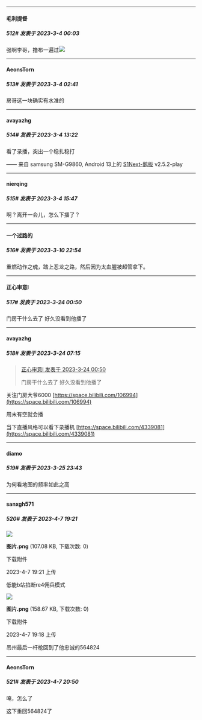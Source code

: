 
*****

####  毛利提督  
##### 512#       发表于 2023-3-4 00:03

强啊李哥，撸布一遍过<img src="https://static.saraba1st.com/image/smiley/face2017/067.png" referrerpolicy="no-referrer">


*****

####  AeonsTorn  
##### 513#       发表于 2023-3-4 02:41

房哥这一块确实有水准的


*****

####  avayazhg  
##### 514#       发表于 2023-3-4 13:22

看了录播，突出一个稳扎稳打

—— 来自 samsung SM-G9860, Android 13上的 [S1Next-鹅版](https://github.com/ykrank/S1-Next/releases) v2.5.2-play


*****

####  nierqing  
##### 515#       发表于 2023-3-4 15:47

啊？离开一会儿，怎么下播了？

*****

####  一个过路的  
##### 516#       发表于 2023-3-10 22:54

重燃动作之魂，踏上忍龙之路，然后因为太血腥被超管拿下。

*****

####  正心审意l  
##### 517#       发表于 2023-3-24 00:50

门房干什么去了 好久没看到他播了


*****

####  avayazhg  
##### 518#       发表于 2023-3-24 07:15

<blockquote><a href="httphttps://bbs.saraba1st.com/2b/forum.php?mod=redirect&amp;goto=findpost&amp;pid=60201240&amp;ptid=2017010" target="_blank">正心审意l 发表于 2023-3-24 00:50</a>

门房干什么去了 好久没看到他播了</blockquote>
关注门房大爷6000 [https://space.bilibili.com/106994](https://space.bilibili.com/106994)

周末有空就会播

当下直播风格可以看下录播机 [https://space.bilibili.com/4339081](https://space.bilibili.com/4339081)


*****

####  diamo  
##### 519#       发表于 2023-3-25 23:43

为何看地图的频率如此之高

*****

####  sanxgh571  
##### 520#       发表于 2023-4-7 19:21

<img src="https://img.saraba1st.com/forum/202304/07/192127v7ki7qdiqib99kk9.png" referrerpolicy="no-referrer">

<strong>图片.png</strong> (107.08 KB, 下载次数: 0)

下载附件

2023-4-7 19:21 上传

低能b站掐断re4佣兵模式

<img src="https://img.saraba1st.com/forum/202304/07/191840n4yoatxzra62bnna.png" referrerpolicy="no-referrer">

<strong>图片.png</strong> (158.67 KB, 下载次数: 0)

下载附件

2023-4-7 19:18 上传

吊州最后一杆枪回到了他忠诚的564824


*****

####  AeonsTorn  
##### 521#       发表于 2023-4-7 20:50

唵，怎么了

这下重回564824了

